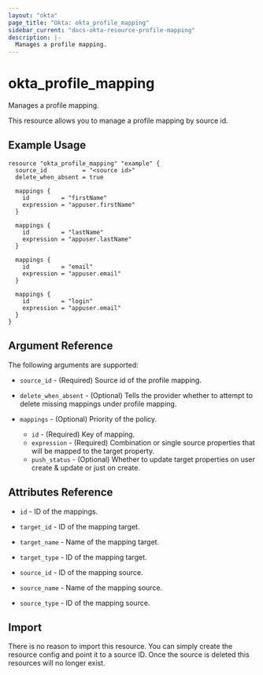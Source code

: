 ```yaml
---
layout: "okta"
page_title: "Okta: okta_profile_mapping"
sidebar_current: "docs-okta-resource-profile-mapping"
description: |-
  Manages a profile mapping.
---
```


# okta_profile_mapping

Manages a profile mapping.

This resource allows you to manage a profile mapping by source id.

## Example Usage

```hcl
resource "okta_profile_mapping" "example" {
  source_id          = "<source id>"
  delete_when_absent = true

  mappings {
    id         = "firstName"
    expression = "appuser.firstName"
  }

  mappings {
    id         = "lastName"
    expression = "appuser.lastName"
  }

  mappings {
    id         = "email"
    expression = "appuser.email"
  }

  mappings {
    id         = "login"
    expression = "appuser.email"
  }
}
```

## Argument Reference

The following arguments are supported:

* `source_id` - (Required) Source id of the profile mapping.

* `delete_when_absent` - (Optional) Tells the provider whether to attempt to delete missing mappings under profile mapping.

* `mappings` - (Optional) Priority of the policy.
  * `id` - (Required) Key of mapping.
  * `expression` - (Required) Combination or single source properties that will be mapped to the target property.
  * `push_status` - (Optional) Whether to update target properties on user create & update or just on create.

## Attributes Reference

* `id` - ID of the mappings.

* `target_id` - ID of the mapping target.

* `target_name` - Name of the mapping target.

* `target_type` - ID of the mapping target.

* `source_id` - ID of the mapping source.

* `source_name` - Name of the mapping source.

* `source_type` - ID of the mapping source.

## Import

There is no reason to import this resource. You can simply create the resource config and point it to a source ID. Once the source is deleted this resources will no longer exist.

